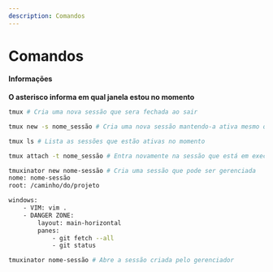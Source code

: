 ```yaml
---
description: Comandos
---
```


# Comandos

#### Informações

**O asterisco informa em qual janela estou no momento**

```bash
tmux # Cria uma nova sessão que sera fechada ao sair
```

```bash
tmux new -s nome_sessão # Cria uma nova sessão mantendo-a ativa mesmo que seia da sessão
```

```bash
tmux ls # Lista as sessões que estão ativas no momento
```

```bash
tmux attach -t nome_sessão # Entra novamente na sessão que está em execução
```

```bash
tmuxinator new nome-sessão # Cria uma sessão que pode ser gerenciada
nome: nome-sessão
root: /caminho/do/projeto

windows:
    - VIM: vim .
    - DANGER ZONE:
        layout: main-horizontal
        panes:
            - git fetch --all
            - git status
```

```bash
tmuxinator nome-sessão # Abre a sessão criada pelo gerenciador
```
